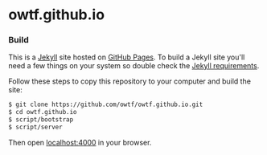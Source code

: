 # owtf.github.io

### Build

This is a [Jekyll](http://jekyllrb.com) site hosted on [GitHub Pages](http://pages.github.com). To build a Jekyll site you'll need a few things on your system so double check the [Jekyll requirements](http://jekyllrb.com/docs/installation/#requirements).

Follow these steps to copy this repository to your computer and build the site:

```bash
$ git clone https://github.com/owtf/owtf.github.io.git
$ cd owtf.github.io
$ script/bootstrap
$ script/server
```

Then open [localhost:4000](http://localhost:4000) in your browser.
